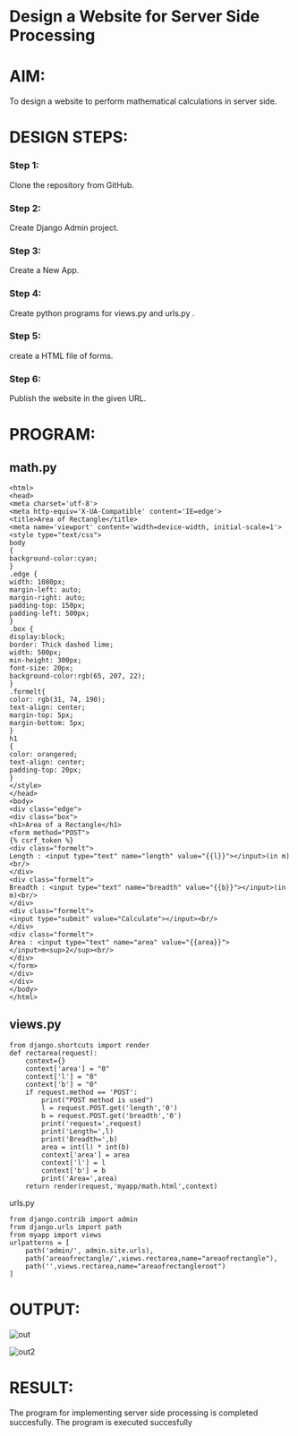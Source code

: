 # Design a Website for Server Side Processing

# AIM:

To design a website to perform mathematical calculations in server side.

# DESIGN STEPS:

### Step 1:
Clone the repository from GitHub.

### Step 2:
Create Django Admin project.

### Step 3:
Create a New App.

### Step 4:
Create python programs for views.py and urls.py .

### Step 5:
create a HTML file of forms.

### Step 6:
Publish the website in the given URL.

# PROGRAM:
## math.py
```
<html>
<head>
<meta charset='utf-8'>
<meta http-equiv='X-UA-Compatible' content='IE=edge'>
<title>Area of Rectangle</title>
<meta name='viewport' content='width=device-width, initial-scale=1'>
<style type="text/css">
body 
{
background-color:cyan;
}
.edge {
width: 1080px;
margin-left: auto;
margin-right: auto;
padding-top: 150px;
padding-left: 500px;
}
.box {
display:block;
border: Thick dashed lime;
width: 500px;
min-height: 300px;
font-size: 20px;
background-color:rgb(65, 207, 22);
}
.formelt{
color: rgb(31, 74, 190);
text-align: center;
margin-top: 5px;
margin-bottom: 5px;
}
h1
{
color: orangered;
text-align: center;
padding-top: 20px;
}
</style>
</head>
<body>
<div class="edge">
<div class="box">
<h1>Area of a Rectangle</h1>
<form method="POST">
{% csrf_token %}
<div class="formelt">
Length : <input type="text" name="length" value="{{l}}"></input>(in m)<br/>
</div>
<div class="formelt">
Breadth : <input type="text" name="breadth" value="{{b}}"></input>(in m)<br/>
</div>
<div class="formelt">
<input type="submit" value="Calculate"></input><br/>
</div>
<div class="formelt">
Area : <input type="text" name="area" value="{{area}}"></input>m<sup>2</sup><br/>
</div>
</form>
</div>
</div>
</body>
</html>
```
## views.py
```
from django.shortcuts import render
def rectarea(request):
    context={}
    context['area'] = "0"
    context['l'] = "0"
    context['b'] = "0"
    if request.method == 'POST':
        print("POST method is used")
        l = request.POST.get('length','0')
        b = request.POST.get('breadth','0')
        print('request=',request)
        print('Length=',l)
        print('Breadth=',b)
        area = int(l) * int(b)
        context['area'] = area
        context['l'] = l
        context['b'] = b
        print('Area=',area)
    return render(request,'myapp/math.html',context)
```
urls.py
```
from django.contrib import admin
from django.urls import path
from myapp import views
urlpatterns = [
    path('admin/', admin.site.urls),
    path('areaofrectangle/',views.rectarea,name="areaofrectangle"),
    path('',views.rectarea,name="areaofrectangleroot")
]
```
# OUTPUT:

![out](https://user-images.githubusercontent.com/118707074/215248195-1fb4d978-1357-41b8-a425-ae1da2e7031d.png)

![out2](https://user-images.githubusercontent.com/118707074/215248197-3b04fb14-7faf-4f4e-9832-0f15abd0a5e1.png)


# RESULT:
The program for implementing server side processing is completed succesfully.
The program is executed succesfully
